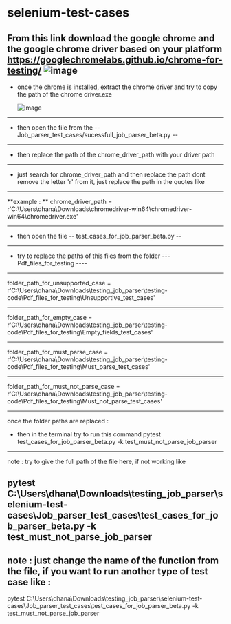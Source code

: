 # selenium-test-cases

From this link download the google chrome and the google chrome driver based on your platform
https://googlechromelabs.github.io/chrome-for-testing/
![image](https://github.com/Devsproutsai/selenium-test-cases/assets/145147092/d22ae066-aaff-4741-8dcf-32f4995856e5)
---------------------------------------------------------------------------------------------------------------------------------------

* once the chrome is installed, extract the chrome driver and try to copy the path of the chrome driver.exe

  ![image](https://github.com/Devsproutsai/selenium-test-cases/assets/145147092/3162975e-3bc2-410a-b79d-f11735bae028)

---------------------------------------------------------------------------------------------------------------------------------------
* then open the file from the
  -- Job_parser_test_cases/sucessfull_job_parser_beta.py --
  
---------------------------------------------------------------------------------------------------------------------------------------
* then replace the path of the chrome_driver_path with your driver path
---------------------------------------------------------------------------------------------------------------------------------------
* just search for chrome_driver_path and then replace the path  dont remove the letter 'r' from it, just replace the path in the quotes like
---------------------------------------------------------------------------------------------------------------------------------------
**example : **
chrome_driver_path = r'C:\Users\dhana\Downloads\chromedriver-win64\chromedriver-win64\chromedriver.exe'

---------------------------------------------------------------------------------------------------------------------------------------
* then open the file -- test_cases_for_job_parser_beta.py --
---------------------------------------------------------------------------------------------------------------------------------------
* try to replace the paths of this files from the folder --- Pdf_files_for_testing ---- 
---------------------------------------------------------------------------------------------------------------------------------------
folder_path_for_unsupported_case = r'C:\Users\dhana\Downloads\testing_job_parser\testing-code\Pdf_files_for_testing\Unsupportive_test_cases'

---------------------------------------------------------------------------------------------------------------------------------------
folder_path_for_empty_case = r'C:\Users\dhana\Downloads\testing_job_parser\testing-code\Pdf_files_for_testing\Empty_fields_test_cases'

---------------------------------------------------------------------------------------------------------------------------------------
folder_path_for_must_parse_case = r'C:\Users\dhana\Downloads\testing_job_parser\testing-code\Pdf_files_for_testing\Must_parse_test_cases'

---------------------------------------------------------------------------------------------------------------------------------------
folder_path_for_must_not_parse_case = r'C:\Users\dhana\Downloads\testing_job_parser\testing-code\Pdf_files_for_testing\Must_not_parse_test_cases'

---------------------------------------------------------------------------------------------------------------------------------------
once the folder paths are replaced :
* then in the terminal try to run this command
pytest test_cases_for_job_parser_beta.py -k test_must_not_parse_job_parser

---------------------------------------------------------------------------------------------------------------------------------------

note : try to give the full path of the file here, if not working like 

pytest C:\Users\dhana\Downloads\testing_job_parser\selenium-test-cases\Job_parser_test_cases\test_cases_for_job_parser_beta.py -k test_must_not_parse_job_parser
---------------------------------------------------------------------------------------------------------------------------------------
note : just change the name of the function from the file, if you want to run another type of test case like : 
---------------------------------------------------------------------------------------------------------------------------------------
pytest C:\Users\dhana\Downloads\testing_job_parser\selenium-test-cases\Job_parser_test_cases\test_cases_for_job_parser_beta.py -k test_must_not_parse_job_parser

